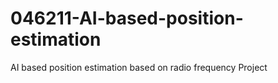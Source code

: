 # 046211-AI-based-position-estimation
AI based position estimation based on radio frequency Project
